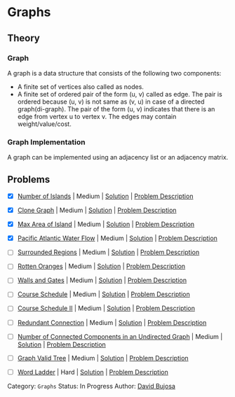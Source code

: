 # Graphs 

## Theory

### Graph

A graph is a data structure that consists of the following two components:

- A finite set of vertices also called as nodes.
- A finite set of ordered pair of the form (u, v) called as edge. The pair is ordered because (u, v) is not same as (v, u) in case of a directed graph(di-graph). The pair of the form (u, v) indicates that there is an edge from vertex u to vertex v. The edges may contain weight/value/cost.

### Graph Implementation

A graph can be implemented using an adjacency list or an adjacency matrix.

## Problems

- [x] [Number of Islands](https://leetcode.com/problems/number-of-islands/) | Medium | [Solution](../../../src/medium/number_of_islands.rs) | [Problem Description](../../../src/medium/readme.md#200-number-of-islands)
- [x] [Clone Graph](https://leetcode.com/problems/clone-graph/) | Medium | [Solution](../../../src/medium/clone_graph.rs) | [Problem Description](../../../src/medium/readme.md#133-clone-graph)
- [x] [Max Area of Island](https://leetcode.com/problems/max-area-of-island/) | Medium | [Solution](../../../src/medium/max_area_of_island.rs) | [Problem Description](../../../src/medium/readme.md#695-max-area-of-island)
- [x] [Pacific Atlantic Water Flow](https://leetcode.com/problems/pacific-atlantic-water-flow/) | Medium | [Solution](../../../src/medium/pacific_atlantic_water_flow.rs) | [Problem Description](../../../src/medium/readme.md#417-pacific-atlantic-water-flow)
- [ ] [Surrounded Regions](https://leetcode.com/problems/surrounded-regions/) | Medium | [Solution](../../../src/medium/surrounded_regions.rs) | [Problem Description](../../../src/medium/readme.md#130-surrounded-regions)
- [ ] [Rotten Oranges](https://leetcode.com/problems/rotting-oranges/) | Medium | [Solution](../../../src/medium/rotten_oranges.rs) | [Problem Description](../../../src/medium/readme.md#994-rotting-oranges)
- [ ] [Walls and Gates](https://leetcode.com/problems/walls-and-gates/) | Medium | [Solution](../../../src/medium/walls_and_gates.rs) | [Problem Description](../../../src/medium/readme.md#286-walls-and-gates)
- [ ] [Course Schedule](https://leetcode.com/problems/course-schedule/) | Medium | [Solution](../../../src/medium/course_schedule.rs) | [Problem Description](../../../src/medium/readme.md#207-course-schedule)
- [ ] [Course Schedule II](https://leetcode.com/problems/course-schedule-ii/) | Medium | [Solution](../../../src/medium/course_schedule_ii.rs) | [Problem Description](../../../src/medium/readme.md#210-course-schedule-ii)
- [ ] [Redundant Connection](https://leetcode.com/problems/redundant-connection/) | Medium | [Solution](../../../src/medium/redundant_connection.rs) | [Problem Description](../../../src/medium/readme.md#684-redundant-connection)
- [ ] [Number of Connected Components in an Undirected Graph](https://leetcode.com/problems/number-of-connected-components-in-an-undirected-graph/) | Medium | [Solution](../../../src/medium/number_of_connected_components_in_an_undirected_graph.rs) | [Problem Description](../../../src/medium/readme.md#323-number-of-connected-components-in-an-undirected-graph)
- [ ] [Graph Valid Tree](https://leetcode.com/problems/graph-valid-tree/) | Medium | [Solution](../../../src/medium/graph_valid_tree.rs) | [Problem Description](../../../src/medium/readme.md#261-graph-valid-tree)
- [ ] [Word Ladder](https://leetcode.com/problems/word-ladder/) | Hard | [Solution](../../../src/hard/word_ladder.rs) | [Problem Description](../../../src/hard/readme.md#127-word-ladder)


Category: `Graphs`
Status: In Progress
Author: [David Bujosa](https://github.com/bujosa)